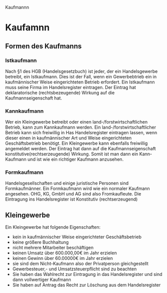 Kaufmannn

# Kaufamnn

## Formen des Kaufmanns

### Istkaufmann

Nach §1 des HGB (Handelsgesetzbuch) ist jeder, der ein Handelsgewerbe betreibt, ein Istkaufmann. Dies ist der Fall, wenn ein Gewerbebtrieb ein in kaufmännischer Weise eingerichteten Betrieb erfordert. Ein Istkaufmann muss seine Firma im Handelsregister eintragen. Der Eintrag hat deklaratorische (rechtsbezeugende) Wirkung auf die Kaufmannseigenschaft hat.

### Kannkaufmann

Wer ein Kleingewerbe betreibt oder einen land-/forstwirtschaftlichen Betrieb, kann zum Kannkaufmann werden. Ein land-/forstwirtschaftlicher Betrieb kann sich freiwillig in Has Handelsregister eintragen lassen, wenn dieser einen in kaufmännischer Art und Weise eingerichteten Geschäftsbetrieb benötigt. Ein Kleingewerbe kann ebenfalls freiwillig angemeldet werden. Der Eintrag hat dann auf die Kaufmannseigenschaft konstitutive(rechtserzeugende) Wirkung. Somit ist man dann ein Kann-Kaufmann und ist wie ein richtiger Kaufmann anzusehen.

### Formkaufmann

Handelsgesellschaften und einige juristische Personen sind Formkaufmänner. Ein Formkaufmann wird wie ein normaler Kaufmann angesehen. OHG, KG, GmbH und AG sind also Fromkaufleute. Die Eintragung ins Handelsregister ist Konstitutiv (rechtserzeugend)

## Kleingewerbe

Ein Kleingewerbe hat folgende Eigenschaften:

- kein in kaufmännischer Weise eingerichteter Geschäftsbetrieb
- keine größere Buchhaltung
- nicht mehrere Mitarbeiter beschäftigen
- keinen Umsatz über 600.000,00€ im Jahr erzielen
- keinen Gewinn über 60.00000€ im Jahr erzielen
- sie sind dem Nicht-Kaufmann also der Privatperson gleichgestellt
- Gewerbesteuer,- und Umsatzsteuerpflicht sind zu beachten
- Sie haben das Wahlrecht zur Eintragung in das Handelsregister und sind dann vollwertiger Kaufmann
- Sie haben auf Antrag das Recht zur Löschung aus dem Handelsregister